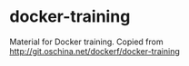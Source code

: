 # docker-training
Material for Docker training. Copied from http://git.oschina.net/dockerf/docker-training
